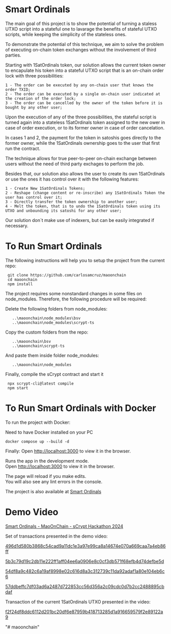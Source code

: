 # Smart Ordinals

The main goal of this project is to show the potential of turning a staless UTXO script into a stateful one to lavarage the benefits of stateful UTXO scripts, while keeping the simplicity of the stateless ones. 

To demonstrate the potential of this technique, we aim to solve the problem of executing on-chain token exchanges without the involvement of third parties.

Starting with 1SatOrdinals token, our solution allows the current token owner to encapulate his token into a stateful UTXO script that is an on-chain order lock with three possibilities:
```
1 - The order can be executed by any on-chain user that knows the order TXID;
2 - The order can be executed by a single on-chain user indicated at the creation of the order lock;
3 - The order can be cancelled by the owner of the token before it is bought by any other user;
```
Upon the execution of any of the three possibilities, the stateful script is turned again into a stateless 1SatOrdinals token assigned to the new ower in case of order execution, or to its former owner in case of order cancelation.

In cases 1 and 2, the payment for the token in satoshis goes directly to the former owner, while the 1SatOrdinals ownership goes to the user that first run the contract.

The technique allows for true peer-to-peer on-chain exchange between users without the need of third party exchages to perform the job.

Besides that, our solution also allows the user to create its own 1SatOrdinals or use the ones it has control over it with the following features:
```
1 - Create New 1SatOrdinals Tokens;
2 - Reshape (change content or re-inscribe) any 1SatOrdinals Token the user has control over it;
3 - Directly transfer the token ownership to another user;
4 - Melt the token, that is to undo the 1SatOrdinals token using its UTXO and unbounding its satoshi for any other user;
```
Our solution don´t make use of indexers, but can be easily integrated if necessary.

# To Run Smart Ordinals

The following instructions will help you to setup the project from the current repo: 

```
 git clone https://github.com/carlosamcruz/maoonchain
 cd maoonchain
 npm install
```

The project requires some nonstandard changes in some files on node_modules. Therefore, the following procedure will be required:

Delete the following folders from node_modules:
```
   ..\maoonchain\node_modules\bsv
   ..\maoonchain\node_modules\scrypt-ts
```
Copy the custom folders from the repo: 
```
   ..\maoonchain\bsv   
   ..\maoonchain\scrypt-ts
```
And paste them inside folder node_modules:
```   
   ..\maoonchain\node_modules
```

Finally, compile the sCrypt contract and start it
```
 npx scrypt-cli@latest compile
 npm start
```

# To Run Smart Ordinals with Docker

To run the project with Docker:

Need to have Docker installed on your PC

```Docker
docker compose up --build -d
```
Finally:
Open [http://localhost:3000](http://localhost:3000) to view it in the browser.

Runs the app in the development mode.\
Open [http://localhost:3000](http://localhost:3000) to view it in the browser.

The page will reload if you make edits.\
You will also see any lint errors in the console.

The project is also available at [Smart Ordinals](https://carlosamcruz.github.io/maoonchain/)

# Demo Video

[Smart Ordinals - MaoOnChain - sCrypt Hackathon 2024](https://youtu.be/vwlL89Gu0R0)

Set of transactions presented in the demo video:

[496d1d580b3868c54cad9a11dc1e3a97e99ca8a14674e070a669caa7a4eb86ff](https://whatsonchain.com/tx/496d1d580b3868c54cad9a11dc1e3a97e99ca8a14674e070a669caa7a4eb86ff)

[5b3c79d19c2db11e222ff1aff04ee6a0906e8c0cf3db571f68efb4d74defbe5d](https://whatsonchain.com/tx/5b3c79d19c2db11e222ff1aff04ee6a0906e8c0cf3db571f68efb4d74defbe5d)

[54df8a9c482c6a19af8998e02c616d8a3c312739c11da92adaf1a80e104eb6c6](https://whatsonchain.com/tx/54df8a9c482c6a19af8998e02c616d8a3c312739c11da92adaf1a80e104eb6c6)

[57ddbeffc7df03ad6a2487d722853cc56d356a2c09cdc0d7b2cc2488895cbdaf](https://whatsonchain.com/tx/57ddbeffc7df03ad6a2487d722853cc56d356a2c09cdc0d7b2cc2488895cbdaf)

Transaction of the current 1SatOrdinals UTXO presented in the video:

[f2f24df8ddc6112d201bc20df6e87959b418713285d1a916659579f2e89122a9](https://whatsonchain.com/tx/f2f24df8ddc6112d201bc20df6e87959b418713285d1a916659579f2e89122a9)

"# maoonchain" 
